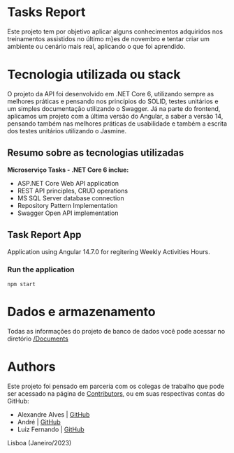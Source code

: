 # Tasks Report
Este projeto tem por objetivo aplicar alguns conhecimentos adquiridos nos treinamentos assistidos no último m}es de novembro e tentar criar um ambiente ou cenário mais real, aplicando o que foi aprendido.

# Tecnologia utilizada ou stack
O projeto da API foi desenvolvido em .NET Core 6, utilizando sempre as melhores práticas e pensando nos princípios do SOLID, testes unitários e um simples documentação utilizando o Swagger.
Já na parte do frontend, aplicamos um projeto com a última versão do Angular, a saber a versão 14, pensando também nas melhores práticas de usabilidade e também a escrita dos testes unitários utilizando o Jasmine.

## Resumo sobre as tecnologias utilizadas

<b>Microserviço Tasks - .NET Core 6 inclue:</b>

- ASP.NET Core Web API application
- REST API principles, CRUD operations
- MS SQL Server database connection
- Repository Pattern Implementation
- Swagger Open API implementation

## Task Report App
Application using Angular 14.7.0 for regitering Weekly Activities Hours.

### Run the application

`npm start`

# Dados e armazenamento
Todas as informações do projeto de banco de dados você pode acessar no diretório <a href="https://github.com/fernandosgodoy/tasks-report/tree/devel/documents">/Documents</a>

# Authors
Este projeto foi pensado em parceria com os colegas de trabalho que pode ser acessado na página de <a href="https://github.com/fernandosgodoy/tasks-report/graphs/contributors">Contributors</a>, ou em suas respectivas contas do GitHub:
- Alexandre Alves       | <a href="https://www.github.com/" target="_blank">GitHub</a>
- André                 | <a href="https://www.github.com/" target="_blank">GitHub</a>
- Luiz Fernando         | <a href="https://www.github.com/fernandosgodoy" target="_blank">GitHub</a>

Lisboa (Janeiro/2023)
